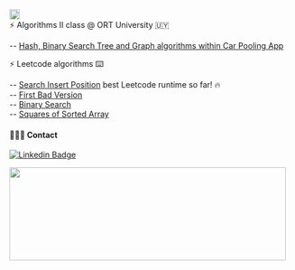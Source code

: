 <img height="18"  src="https://img.shields.io/badge/Code%20Lab%20-%20%236d95ed?style=plastic">
<br>
  ⚡  Algorithms II class @ ORT University 🇺🇾 <br>
  
  -- [Hash, Binary Search Tree and Graph algorithms within Car Pooling App](https://github.com/algoritmosii/CarPoolingApp)<br>

     
  ⚡  Leetcode algorithms  ⌨️
  
  -- [Search Insert Position](https://leetcode.com/submissions/detail/925397986/) best Leetcode runtime so far! 🔥 <br>
  -- [First Bad Version](https://leetcode.com/submissions/detail/925398292/)<br>
  -- [Binary Search](https://leetcode.com/submissions/detail/914068302/)<br>
  -- [Squares of Sorted Array](https://leetcode.com/submissions/detail/914069785/)<br>

 #### 🧑🏻‍🎤 Contact
 
 [![Linkedin Badge](https://img.shields.io/badge/-lauralperez-blue?style=flat-square&logo=Linkedin&logoColor=white&link=https://www.linkedin.com/in/lauralperez/)](https://www.linkedin.com/in/lauralperez/)  <br>

<img align="left" width="490" height="165" src="https://github-readme-stats.vercel.app/api?username=tchnorider&show_icons=true&hide_border=false&line_height=20&title_color=5379cc&icon_color=#5379cc&show_owner=true"/><br>

